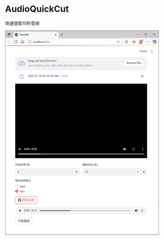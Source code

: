 # AudioQuickCut
快速提取10秒音频

![首页界面](https://raw.githubusercontent.com/willzhou/AudioQuickCut/main/assets/home.png)

